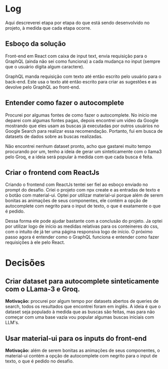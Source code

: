 # Log

Aqui descreverei etapa por etapa do que está sendo desenvolvido no projeto, à medida que cada etapa ocorre. 

## Esboço da solução

Front-end em React com caixa de input text, envia requisição para o GraphQL (ainda não sei como funciona) a cada mudança no input (sempre que o usuário digita algum caractere).

GraphQL manda requisição com texto até então escrito pelo usuário para o back-end. Este usa o texto até então escrito para criar as sugestões e as devolve pelo GraphQL ao front-end. 

## Entender como fazer o autocomplete

Procurei por algumas fontes de como fazer o autocomplete. No início me deparei com algumas fontes pagas, depois encontrei um vídeo da Google mostrando que eles usam as buscas já executadas por outros usuários no Google Search para realizar essa recomendação. Portanto, fui em busca de datasets de dados sobre as buscas realizadas. 

Não encontrei nenhum dataset pronto, acho que gastarei muito tempo procurando por um, tenho a ideia de gerar um sinteticamente com o llama3 pelo Groq, e a ideia será popular à medida com que cada busca é feita.

## Criar o frontend com ReactJs

Criando o frontend com ReactJs tentei ser fiel ao esboço enviado no prompt do desafio. Criei o projeto com npx create e as entradas de texto e o botão com material-ui. Optei por utilizar material-ui porque além de serem bonitas as animações de seus componentes, ele contém a opção de autocomplete com negrito para o input de texto, o que é exatamente o que é pedido. 

Dessa forma ele pode ajudar bastante com a conclusão do projeto. Ja optei por utilizar logo de início as medidas relativas para os conteineres do css, com o intuito de já ter uma página responsiva logo de início. O próximo passo agora é entender como o GraphQL funciona e entender como fazer requisições à ele pelo React.

# Decisões

## Criar dataset para autocomplete sinteticamente com o LLama-3 e Groq. 

**Motivação:** procurei por algum tempo por datasets abertos de queries de search, todos os resultados que encontrei foram em inglês. A ideia é que o dataset seja populado à medida que as buscas são feitas, mas para não começar com uma base vazia vou popular algumas buscas iniciais com LLM's. 

## Usar material-ui para os inputs do front-end

**Motivação:** além de serem bonitas as animações de seus componentes, o material-ui contém a opção de autocomplete com negrito para o input de texto, o que é pedido no desafio.